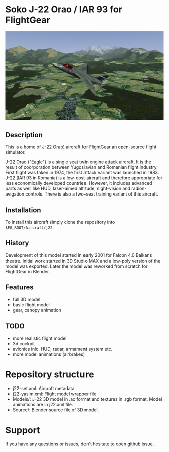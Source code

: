 # Soko J-22 Orao / IAR 93 for FlightGear

![J-22 Orao](Pics/j22-exterior02.jpg)

## Description

This is a home of [J-22 Orao)](https://en.wikipedia.org/wiki/Soko_J-22_Orao)
aircraft for FlightGear an open-source flight simulator.

J-22 Orao ("Eagle") is a single seat twin engine attack aircraft. It is the result of
coorporation between Yugoslavian and Romanian flight industry. First
flight was taken in 1974, the first attack variant was launched in 1983. J-22
(IAR 93 in Romania) is a low-cost aircraft and therefore appropriate for less
economically developed countries. However, it includes advanced parts as well
like HUD, laser-aimed altitude, night-vision and radion-avigation controls.
There is also a two-seat training variant of this aircraft.

## Installation

To install this aircraft simply clone the repository into `$FG_ROOT/Aircraft/j22`.

## History

Development of this model started in early 2001 for Falcon 4.0 Balkans theatre.
Initial work started in 3D Studio MAX and a low-poly version of the model was
exported. Later the model was reworked from scratch for FlightGear in Blender.

## Features

- full 3D model
- basic flight model
- gear, canopy animation

## TODO

- more realistic flight model
- 3d cockpit
- avionics inlc. HUD, radar, armament system etc.
- more model animations (airbrakes)

# Repository structure

- j22-set.xml: Aircraft metadata.
- j22-yasim.xml: Flight model wrapper file 
- Models/: J-22 3D model in .ac format and textures in .rgb format. Model
  animations are in j22.xml file.
- Source/: Blender source file of 3D model.

# Support

If you have any questions or issues, don't hesitate to open github issue.
